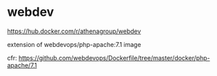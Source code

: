 # webdev

https://hub.docker.com/r/athenagroup/webdev

extension of webdevops/php-apache:7.1 image

cfr: https://github.com/webdevops/Dockerfile/tree/master/docker/php-apache/7.1
